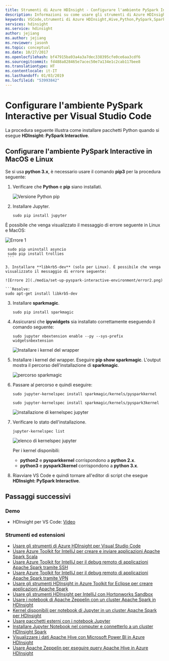 ```yaml
---
title: Strumenti di Azure HDInsight - Configurare l'ambiente PySpark Interactive per Visual Studio Code
description: Informazioni su come usare gli strumenti di Azure HDInsight per Visual Studio Code per creare e inviare query e script.
keywords: VSCode,strumenti di Azure HDInsight,Hive,Python,PySpark,Spark,HDInsight,Hadoop,LLAP,Interactive Hive,Interactive Query
services: hdinsight
ms.service: hdinsight
author: jejiang
ms.author: jejiang
ms.reviewer: jasonh
ms.topic: conceptual
ms.date: 10/27/2017
ms.openlocfilehash: bf47915ba93a4a3a7dec338395cfe0ce6aa3cdf6
ms.sourcegitcommit: fd488a828465e7acec50e7a134e1c2cab117bee8
ms.translationtype: HT
ms.contentlocale: it-IT
ms.lasthandoff: 01/03/2019
ms.locfileid: "53993842"
---
```

# <a name="set-up-the-pyspark-interactive-environment-for-visual-studio-code"></a>Configurare l'ambiente PySpark Interactive per Visual Studio Code

La procedura seguente illustra come installare pacchetti Python quando si esegue **HDInsight: PySpark Interactive**.

## <a name="set-up-the-pyspark-interactive-environment-on-macos-and-linux"></a>Configurare l'ambiente PySpark Interactive in MacOS e Linux
Se si usa **python 3.x**, è necessario usare il comando **pip3** per la procedura seguente:

1. Verificare che **Python** e **pip** siano installati.
 
    ![Versione Python pip](./media/set-up-pyspark-interactive-environment/check-python-pip-version.png)

2.  Installare Jupyter.
    ```
    sudo pip install jupyter
    ```
   È possibile che venga visualizzato il messaggio di errore seguente in Linux e MacOS:

   ![Errore 1](./media/set-up-pyspark-interactive-environment/error1.png)

   ```Resolve:
    sudo pip uninstall asyncio
    sudo pip install trollies
    ```

3. Installare **libkrb5-dev** (solo per Linux). È possibile che venga visualizzato il messaggio di errore seguente:

   ![Errore 2](./media/set-up-pyspark-interactive-environment/error2.png)
       
   ```Resolve:
   sudo apt-get install libkrb5-dev 
   ```

3. Installare **sparkmagic**.
   ```
   sudo pip install sparkmagic
   ```

4. Assicurarsi che **ipywidgets** sia installato correttamente eseguendo il comando seguente:
   ```
   sudo jupyter nbextension enable --py --sys-prefix widgetsnbextension
   ```
   ![Installare i kernel del wrapper](./media/set-up-pyspark-interactive-environment/ipywidget-enable.png)
 

5. Installare i kernel del wrapper. Eseguire **pip show sparkmagic**. L'output mostra il percorso dell'installazione di **sparkmagic**. 

    ![percorso sparkmagic](./media/set-up-pyspark-interactive-environment/sparkmagic-location.png)
   
6. Passare al percorso e quindi eseguire:

   ```Python2
   sudo jupyter-kernelspec install sparkmagic/kernels/pysparkkernel   
   ```
   ```Python3
   sudo jupyter-kernelspec install sparkmagic/kernels/pyspark3kernel
   ```

   ![installazione di kernelspec jupyter](./media/set-up-pyspark-interactive-environment/jupyter-kernelspec-install.png)
7. Verificare lo stato dell'installazione.

    ```
    jupyter-kernelspec list
    ```
    ![elenco di kernelspec jupyter](./media/set-up-pyspark-interactive-environment/jupyter-kernelspec-list.png)

    Per i kernel disponibili: 
    - **python2** e **pysparkkernel** corrispondono a **python 2.x**. 
    - **python3** e **pyspark3kernel** corrispondono a **python 3.x**. 

8. Riavviare VS Code e quindi tornare all'editor di script che esegue **HDInsight: PySpark Interactive**.

## <a name="next-steps"></a>Passaggi successivi

### <a name="demo"></a>Demo
* HDInsight per VS Code: [Video](https://go.microsoft.com/fwlink/?linkid=858706)

### <a name="tools-and-extensions"></a>Strumenti ed estensioni
* [Usare gli strumenti di Azure HDInsight per Visual Studio Code](hdinsight-for-vscode.md)
* [Usare Azure Toolkit for IntelliJ per creare e inviare applicazioni Apache Spark Scala](spark/apache-spark-intellij-tool-plugin.md)
* [Usare Azure Toolkit for IntelliJ per il debug remoto di applicazioni Apache Spark tramite SSH](spark/apache-spark-intellij-tool-debug-remotely-through-ssh.md)
* [Usare Azure Toolkit for IntelliJ per il debug remoto di applicazioni Apache Spark tramite VPN](spark/apache-spark-intellij-tool-plugin-debug-jobs-remotely.md)
* [Usare gli strumenti HDInsight in Azure Toolkit for Eclipse per creare applicazioni Apache Spark](spark/apache-spark-eclipse-tool-plugin.md)
* [Usare gli strumenti HDInsight per IntelliJ con Hortonworks Sandbox](hadoop/hdinsight-tools-for-intellij-with-hortonworks-sandbox.md)
* [Usare i notebook di Apache Zeppelin con un cluster Apache Spark in HDInsight](spark/apache-spark-zeppelin-notebook.md)
* [Kernel disponibili per notebook di Jupyter in un cluster Apache Spark per HDInsight](spark/apache-spark-jupyter-notebook-kernels.md)
* [Usare pacchetti esterni con i notebook Jupyter](spark/apache-spark-jupyter-notebook-use-external-packages.md)
* [Installare Jupyter Notebook nel computer e connetterlo a un cluster HDInsight Spark](spark/apache-spark-jupyter-notebook-install-locally.md)
* [Visualizzare i dati Apache Hive con Microsoft Power BI in Azure HDInsight](hadoop/apache-hadoop-connect-hive-power-bi.md)
* [Usare Apache Zeppelin per eseguire query Apache Hive in Azure HDInsight](hdinsight-connect-hive-zeppelin.md)
